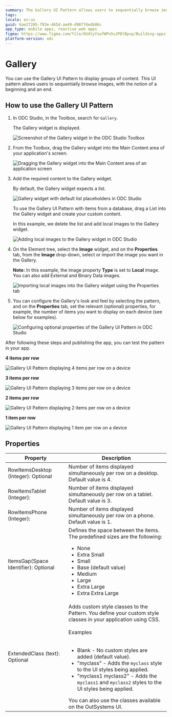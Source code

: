 ```yaml
---
summary: The Gallery UI Pattern allows users to sequentially browse images.
tags:
locale: en-us
guid: 6ae27265-f93e-465d-ae49-d98f7dedb86c
app_type: mobile apps, reactive web apps
figma: https://www.figma.com/file/6G4tyYswfWPn5uJPDlBpvp/Building-apps?type=design&node-id=3203%3A9040&t=ZwHw8hXeFhwYsO5V-1
platform-version: odc
---
```

# Gallery

You can use the Gallery UI Pattern to display groups of content. This UI pattern allows users to sequentially browse images, with the notion of a beginning and an end.

## How to use the Gallery UI Pattern

1. In ODC Studio, in the Toolbox, search for `Gallery`.

    The Gallery widget is displayed.

    ![Screenshot of the Gallery widget in the ODC Studio Toolbox](images/gallery-widget-ss.png "Gallery Widget in ODC Studio Toolbox")

1. From the Toolbox, drag the Gallery widget into the Main Content area of your application's screen.

    ![Dragging the Gallery widget into the Main Content area of an application screen](images/gallery-dragwidget-ss.png "Dragging Gallery Widget to Screen")

1. Add the required content to the Gallery widget.

    By default, the Gallery widget expects a list.

    ![Gallery widget with default list placeholders in ODC Studio](images/gallery-list-ss.png "Gallery Widget Placeholders")

    To use the Gallery UI Pattern with items from a database, drag a List into the Gallery widget and create your custom content.

    In this example, we delete the list and add local images to the Gallery widget.

    ![Adding local images to the Gallery widget in ODC Studio](images/gallery-image-ss.png "Adding Images to Gallery Widget")

1. On the Element tree, select the **Image** widget, and on the **Properties** tab, from the **Image** drop-down, select or import the image you want in the Gallery.

    **Note:** In this example, the image property **Type** is set to **Local** image. You can also add External and Binary Data images.

    ![Importing local images into the Gallery widget using the Properties tab](images/gallery-localimage-ss.png "Importing Local Images to Gallery")
  
1. You can configure the Gallery's look and feel by selecting the pattern, and on the **Properties** tab, set the relevant (optional) properties, for example, the number of items you want to display on each device (see below for examples).

    ![Configuring optional properties of the Gallery UI Pattern in ODC Studio](images/gallery-properties-ss.png "Setting Optional Properties for Gallery")

After following these steps and publishing the app, you can test the pattern in your app.

**4 items per row**

![Gallery UI Pattern displaying 4 items per row on a device](images/gallerymob-14-ss.png "Gallery with 4 Items Per Row")

**3 items per row**
    
![Gallery UI Pattern displaying 3 items per row on a device](images/gallerymob-15-ss.png "Gallery with 3 Items Per Row")

**2 items per row**

![Gallery UI Pattern displaying 2 items per row on a device](images/gallerymob-16-ss.png "Gallery with 2 Items Per Row")

**1 item per row**

![Gallery UI Pattern displaying 1 item per row on a device](images/gallerymob-17-ss.png "Gallery with 1 Item Per Row")

## Properties

| Property                             | Description                                                                                                                                                                                                                                                                                                                                                                                                                                                                                                                                                                                                                       |
|--------------------------------------|-----------------------------------------------------------------------------------------------------------------------------------------------------------------------------------------------------------------------------------------------------------------------------------------------------------------------------------------------------------------------------------------------------------------------------------------------------------------------------------------------------------------------------------------------------------------------------------------------------------------------------------|
| RowItemsDesktop (Integer): Optional  | Number of items displayed simultaneously per row on a desktop. Default value is 4.                                                                                                                                                                                                                                                                                                                                                                                                                                                                                                                                                |
| RowItemsTablet (Integer):            | Number of items displayed simultaneously per row on a tablet. Default value is 3.                                                                                                                                                                                                                                                                                                                                                                                                                                                                                                                                                 |
| RowItemsPhone (Integer):             | Number of items displayed simultaneously per row on a phone. Default value is 1.                                                                                                                                                                                                                                                                                                                                                                                                                                                                                                                                                  |
| ItemsGap(Space Identifier): Optional | Defines the space between the items. The predefined sizes are the following:<p><ul><li>None</li><li>Extra Small</li><li>Small</li><li>Base (default value)</li><li>Medium</li><li>Large</li><li>Extra Large</li><li>Extra Extra Large</li></ul></p>                                                                                                                                                                                                                                                                                                                                                                               |
| ExtendedClass (text): Optional       | Adds custom style classes to the Pattern. You define your custom style classes in your application using CSS.<br/><br/>Examples<br/><br/><ul><li>Blank - No custom styles are added (default value).</li><li>"myclass" - Adds the ``myclass`` style to the UI styles being applied.</li><li>"myclass1 myclass2" - Adds the ``myclass1`` and ``myclass2`` styles to the UI styles being applied.</li></ul>You can also use the classes available on the OutSystems UI.
